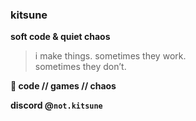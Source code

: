### kitsune

**soft code & quiet chaos**

> i make things. sometimes they work.  
sometimes they don’t.

**🖤 code // games // chaos**

**discord @`not.kitsune`**  

